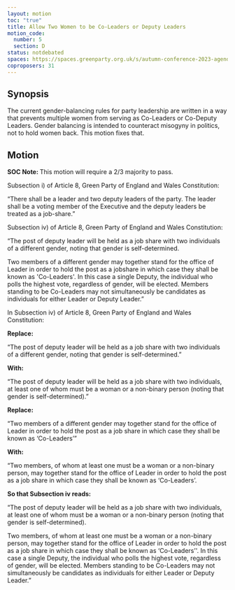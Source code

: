 ```yaml
---
layout: motion
toc: "true"
title: Allow Two Women to be Co-Leaders or Deputy Leaders
motion_code:
  number: 5
  section: D
status: notdebated
spaces: https://spaces.greenparty.org.uk/s/autumn-conference-2023-agenda-forum/post/post/view?id=10553
coproposers: 31
---
```

## Synopsis

The current gender-balancing rules for party leadership are written in a way that prevents multiple women from serving as Co-Leaders or Co-Deputy Leaders. Gender balancing is intended to counteract misogyny in politics, not to hold women back. This motion fixes that.

## Motion

<p class="alert d-inline-block alert-primary"><strong>SOC Note: </strong> This motion will require a 2/3 majority to pass.</p>

Subsection i) of Article 8, Green Party of England and Wales Constitution:

“There shall be a leader and two deputy leaders of the party. The leader shall be a voting member of the Executive and the deputy leaders be treated as a job-share.”

Subsection iv) of Article 8, Green Party of England and Wales Constitution:

“The post of deputy leader will be held as a job share with two individuals of a different gender, noting that gender is self-determined.

Two members of a different gender may together stand for the office of Leader in order to hold the post as a jobshare in which case they shall be known as 'Co-Leaders'. In this case a single Deputy, the individual who polls the highest vote, regardless of gender, will be elected. Members standing to be Co-Leaders may not simultaneously be candidates as individuals for either Leader or Deputy Leader.”

In Subsection iv) of Article 8, Green Party of England and Wales Constitution:

**Replace:**

“The post of deputy leader will be held as a job share with two individuals of a different gender, noting that gender is self-determined.”

**With:**

“The post of deputy leader will be held as a job share with two individuals, at least one of whom must be a woman or a non-binary person (noting that gender is self-determined).”

**Replace:**

“Two members of a different gender may together stand for the office of Leader in order to hold the post as a job share in which case they shall be known as ‘Co-Leaders’”

**With:**

“Two members, of whom at least one must be a woman or a non-binary person, may together stand for the office of Leader in order to hold the post as a job share in which case they shall be known as ‘Co-Leaders’.

**So that Subsection iv reads:**

“The post of deputy leader will be held as a job share with two individuals, at least one of whom must be a woman or a non-binary person (noting that gender is self-determined).

Two members, of whom at least one must be a woman or a non-binary person, may together stand for the office of Leader in order to hold the post as a job share in which case they shall be known as ‘Co-Leaders’'. In this case a single Deputy, the individual who polls the highest vote, regardless of gender, will be elected. Members standing to be Co-Leaders may not simultaneously be candidates as individuals for either Leader or Deputy Leader.”